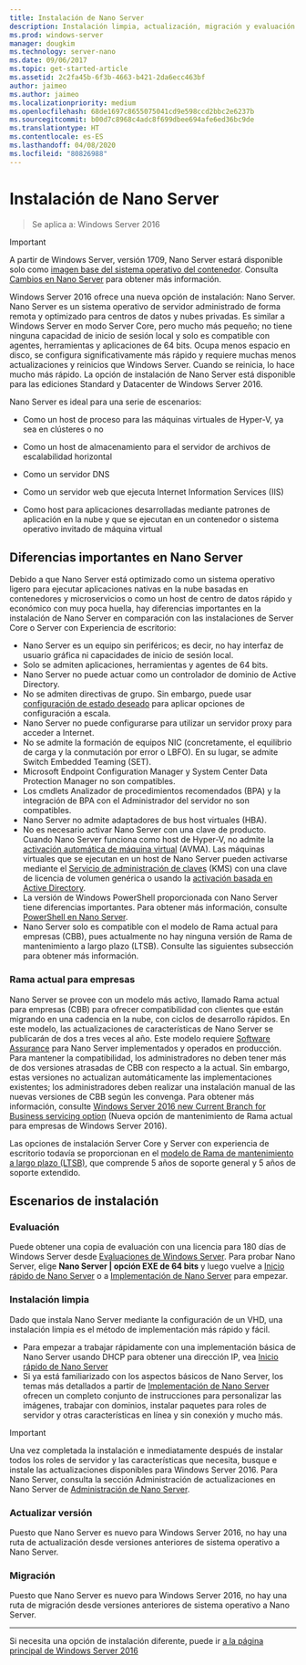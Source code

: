 ```yaml
---
title: Instalación de Nano Server
description: Instalación limpia, actualización, migración y evaluación de Nano Server
ms.prod: windows-server
manager: dougkim
ms.technology: server-nano
ms.date: 09/06/2017
ms.topic: get-started-article
ms.assetid: 2c2fa45b-6f3b-4663-b421-2da6ecc463bf
author: jaimeo
ms.author: jaimeo
ms.localizationpriority: medium
ms.openlocfilehash: 68de1697c8655075041cd9e598ccd2bbc2e6237b
ms.sourcegitcommit: b00d7c8968c4adc8f699dbee694afe6ed36bc9de
ms.translationtype: HT
ms.contentlocale: es-ES
ms.lasthandoff: 04/08/2020
ms.locfileid: "80826988"
---
```

# <a name="install-nano-server"></a>Instalación de Nano Server

>Se aplica a: Windows Server 2016

> [!IMPORTANT]
> A partir de Windows Server, versión 1709, Nano Server estará disponible solo como [imagen base del sistema operativo del contenedor](/virtualization/windowscontainers/quick-start/using-insider-container-images#install-base-container-image). Consulta [Cambios en Nano Server](nano-in-semi-annual-channel.md) para obtener más información. 

Windows Server 2016 ofrece una nueva opción de instalación: Nano Server. Nano Server es un sistema operativo de servidor administrado de forma remota y optimizado para centros de datos y nubes privadas. Es similar a Windows Server en modo Server Core, pero mucho más pequeño; no tiene ninguna capacidad de inicio de sesión local y solo es compatible con agentes, herramientas y aplicaciones de 64 bits. Ocupa menos espacio en disco, se configura significativamente más rápido y requiere muchas menos actualizaciones y reinicios que Windows Server. Cuando se reinicia, lo hace mucho más rápido. La opción de instalación de Nano Server está disponible para las ediciones Standard y Datacenter de Windows Server 2016.  

Nano Server es ideal para una serie de escenarios:  
  
-   Como un host de proceso para las máquinas virtuales de Hyper-V, ya sea en clústeres o no  
  
-   Como un host de almacenamiento para el servidor de archivos de escalabilidad horizontal  
  
-   Como un servidor DNS  
  
-   Como un servidor web que ejecuta Internet Information Services (IIS)  
  
-   Como host para aplicaciones desarrolladas mediante patrones de aplicación en la nube y que se ejecutan en un contenedor o sistema operativo invitado de máquina virtual  
  
## <a name="important-differences-in-nano-server"></a>Diferencias importantes en Nano Server

Debido a que Nano Server está optimizado como un sistema operativo ligero para ejecutar aplicaciones nativas en la nube basadas en contenedores y microservicios o como un host de centro de datos rápido y económico con muy poca huella, hay diferencias importantes en la instalación de Nano Server en comparación con las instalaciones de Server Core o Server con Experiencia de escritorio:

- Nano Server es un equipo sin periféricos; es decir, no hay interfaz de usuario gráfica ni capacidades de inicio de sesión local.
- Solo se admiten aplicaciones, herramientas y agentes de 64 bits.
- Nano Server no puede actuar como un controlador de dominio de Active Directory.
- No se admiten directivas de grupo. Sin embargo, puede usar [configuración de estado deseado](https://msdn.microsoft.com/powershell/dsc/nanoDsc) para aplicar opciones de configuración a escala.
- Nano Server no puede configurarse para utilizar un servidor proxy para acceder a Internet.
- No se admite la formación de equipos NIC (concretamente, el equilibrio de carga y la conmutación por error o LBFO). En su lugar, se admite Switch Embedded Teaming (SET).
- Microsoft Endpoint Configuration Manager y System Center Data Protection Manager no son compatibles.
- Los cmdlets Analizador de procedimientos recomendados (BPA) y la integración de BPA con el Administrador del servidor no son compatibles.
- Nano Server no admite adaptadores de bus host virtuales (HBA).
- No es necesario activar Nano Server con una clave de producto. Cuando Nano Server funciona como host de Hyper-V, no admite la [activación automática de máquina virtual](https://technet.microsoft.com/library/dn303421%28v=ws.11%29.aspx) (AVMA). Las máquinas virtuales que se ejecutan en un host de Nano Server pueden activarse mediante el [Servicio de administración de claves](https://technet.microsoft.com/library/jj612867(v=ws.11).aspx) (KMS) con una clave de licencia de volumen genérica o usando la [activación basada en Active Directory](https://technet.microsoft.com/library/dn502534(v=ws.11).aspx).
- La versión de Windows PowerShell proporcionada con Nano Server tiene diferencias importantes. Para obtener más información, consulte [PowerShell en Nano Server](PowerShell-on-Nano-Server.md).
- Nano Server solo es compatible con el modelo de Rama actual para empresas (CBB), pues actualmente no hay ninguna versión de Rama de mantenimiento a largo plazo (LTSB). Consulte las siguientes subsección para obtener más información.

### <a name="current-branch-for-business"></a>Rama actual para empresas
Nano Server se provee con un modelo más activo, llamado Rama actual para empresas (CBB) para ofrecer compatibilidad con clientes que están migrando en una cadencia en la nube, con ciclos de desarrollo rápidos. En este modelo, las actualizaciones de características de Nano Server se publicarán de dos a tres veces al año. Este modelo requiere [Software Assurance](https://www.microsoft.com/licensing/licensing-programs/software-assurance-default.aspx) para Nano Server implementados y operados en producción. Para mantener la compatibilidad, los administradores no deben tener más de dos versiones atrasadas de CBB con respecto a la actual. Sin embargo, estas versiones no actualizan automáticamente las implementaciones existentes; los administradores deben realizar una instalación manual de las nuevas versiones de CBB según les convenga. Para obtener más información, consulte [Windows Server 2016 new Current Branch for Business servicing option](https://blogs.technet.microsoft.com/windowsserver/2016/07/12/windows-server-2016-new-current-branch-for-business-servicing-option/) (Nueva opción de mantenimiento de Rama actual para empresas de Windows Server 2016).

Las opciones de instalación Server Core y Server con experiencia de escritorio todavía se proporcionan en el [modelo de Rama de mantenimiento a largo plazo (LTSB)](https://support.microsoft.com/lifecycle#gp%2Fgp_msl_policy), que comprende 5 años de soporte general y 5 años de soporte extendido.

## <a name="installation-scenarios"></a>Escenarios de instalación

### <a name="evaluation"></a>Evaluación
Puede obtener una copia de evaluación con una licencia para 180 días de Windows Server desde [Evaluaciones de Windows Server](https://www.microsoft.com/evalcenter/evaluate-windows-server-2016). Para probar Nano Server, elige **Nano Server | opción EXE de 64 bits** y luego vuelve a [Inicio rápido de Nano Server](Nano-Server-Quick-Start.md) o a [Implementación de Nano Server](Deploy-Nano-Server.md) para empezar.

### <a name="clean-installation"></a>Instalación limpia
Dado que instala Nano Server mediante la configuración de un VHD, una instalación limpia es el método de implementación más rápido y fácil.

- Para empezar a trabajar rápidamente con una implementación básica de Nano Server usando DHCP para obtener una dirección IP, vea [Inicio rápido de Nano Server](Nano-Server-Quick-Start.md) 
- Si ya está familiarizado con los aspectos básicos de Nano Server, los temas más detallados a partir de [Implementación de Nano Server](Deploy-Nano-Server.md) ofrecen un completo conjunto de instrucciones para personalizar las imágenes, trabajar con dominios, instalar paquetes para roles de servidor y otras características en línea y sin conexión y mucho más.

> [!IMPORTANT]  
> Una vez completada la instalación e inmediatamente después de instalar todos los roles de servidor y las características que necesita, busque e instale las actualizaciones disponibles para Windows Server 2016. Para Nano Server, consulta la sección Administración de actualizaciones en Nano Server de [Administración de Nano Server](Manage-Nano-Server.md).

### <a name="upgrade"></a>Actualizar versión
Puesto que Nano Server es nuevo para Windows Server 2016, no hay una ruta de actualización desde versiones anteriores de sistema operativo a Nano Server.

### <a name="migration"></a>Migración
Puesto que Nano Server es nuevo para Windows Server 2016, no hay una ruta de migración desde versiones anteriores de sistema operativo a Nano Server.
  
-------------------------------------
Si necesita una opción de instalación diferente, puede ir [a la página principal de Windows Server 2016](windows-server-2016.md) 

  


 

